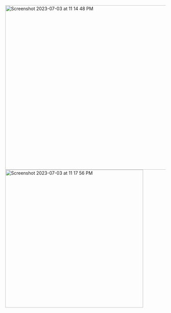 <img width="516" alt="Screenshot 2023-07-03 at 11 14 48 PM" src="https://github.com/openSourcebd99/flutter_simple_contact/assets/125869281/2a3a6ed0-ab28-45ee-b6d9-64b581230389">
<img width="433" alt="Screenshot 2023-07-03 at 11 17 56 PM" src="https://github.com/openSourcebd99/flutter_simple_contact/assets/125869281/d36c1954-822a-4477-b325-8a5efba05e28">
